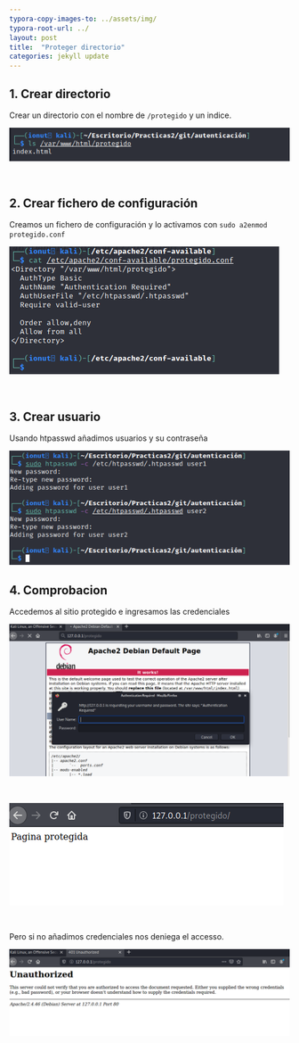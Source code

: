 ```yaml
---
typora-copy-images-to: ../assets/img/
typora-root-url: ../
layout: post
title:  "Proteger directorio"
categories: jekyll update
---
```


## 1. Crear directorio

Crear un directorio con el nombre de  `/protegido` y un indice.

![indice](/assets/img/indice.png)

<br>

## 2. Crear fichero de configuración

Creamos un fichero de configuración y lo activamos con `sudo a2enmod protegido.conf`

![protegido-conf](/assets/img/protegido-conf.png)

<br>

## 3. Crear usuario

Usando htpasswd añadimos usuarios y su contraseña



![usuarios](/assets/img/usuarios.png)



## 4. Comprobacion

Accedemos al sitio protegido e ingresamos las credenciales

![proteg](/assets/img/proteg.png)

<br>

![pagina-1](/assets/img/pagina-1.png)

<br>

Pero si no añadimos credenciales nos deniega el accesso.



![AUTORIZADO](/assets/img/AUTORIZADO.png)

